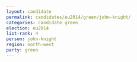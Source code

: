 ```yaml
---
layout: candidate
permalink: candidates/eu2014/green/john-knight/
categories: candidate green
election: eu2014
list-rank: 4
person: john-knight
region: north-west
party: green
---
```

